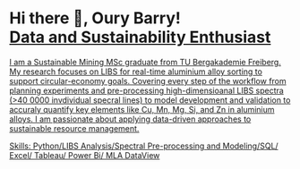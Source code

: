 <h1>Hi there 👋, Oury Barry! <br/><a href="https://github.com/Oury-Barry"><a href="https://www.linkedin.com/in/barryoury/">Data and Sustainability Enthusiast</h1>

I am a Sustainable Mining MSc graduate from TU Bergakademie Freiberg. My research focuses on LIBS for real-time aluminium alloy sorting to support circular-economy goals. Covering every step of the workflow from planning experiments and pre-processing high-dimensioanal LIBS spectra (>40 0000 invdividual specral lines) to model development and validation to accuraly quantify key elements like Cu, Mn, Mg, Si, and Zn in aluminium alloys. I am passionate about applying data-driven approaches to sustainable resource management.

Skills: Python/LIBS Analysis/Spectral Pre-processing and Modeling/SQL/ Excel/ Tableau/ Power Bi/ MLA DataView






